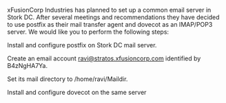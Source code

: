 xFusionCorp Industries has planned to set up a common email server in Stork DC. After several meetings and recommendations they have decided to use postfix as their mail transfer agent and dovecot as an IMAP/POP3 server. We would like you to perform the following steps:



Install and configure postfix on Stork DC mail server.

Create an email account ravi@stratos.xfusioncorp.com identified by B4zNgHA7Ya.

Set its mail directory to /home/ravi/Maildir.

Install and configure dovecot on the same server